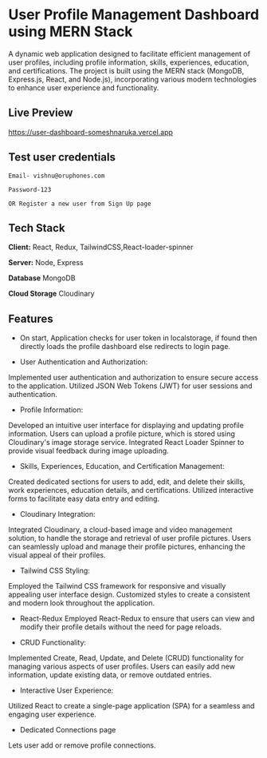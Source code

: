 
# User Profile Management Dashboard using MERN Stack
A dynamic web application designed to facilitate efficient management of user profiles, including profile information, skills, experiences, education, and certifications. The project is built using the MERN stack (MongoDB, Express.js, React, and Node.js), incorporating various modern technologies to enhance user experience and functionality.



## Live Preview

https://user-dashboard-someshnaruka.vercel.app

## Test user credentials



`Email- vishnu@oruphones.com`

`Password-123`

`OR Register a new user from Sign Up page`


## Tech Stack

**Client:** React, Redux, TailwindCSS,React-loader-spinner

**Server:** Node, Express

**Database** MongoDB

**Cloud Storage** Cloudinary


## Features
- On start, Application checks for user token in localstorage, if found then directly loads the profile dashboard else redirects to login page.

- User Authentication and Authorization:

Implemented user authentication and authorization to ensure secure access to the application.
Utilized JSON Web Tokens (JWT) for user sessions and authentication.
- Profile Information:

Developed an intuitive user interface for displaying and updating profile information.
Users can upload a profile picture, which is stored using Cloudinary's image storage service.
Integrated React Loader Spinner to provide visual feedback during image uploading.
- Skills, Experiences, Education, and Certification Management:

Created dedicated sections for users to add, edit, and delete their skills, work experiences, education details, and certifications.
Utilized interactive forms to facilitate easy data entry and editing.
- Cloudinary Integration:

Integrated Cloudinary, a cloud-based image and video management solution, to handle the storage and retrieval of user profile pictures.
Users can seamlessly upload and manage their profile pictures, enhancing the visual appeal of their profiles.
- Tailwind CSS Styling:

Employed the Tailwind CSS framework for responsive and visually appealing user interface design.
Customized styles to create a consistent and modern look throughout the application.

- React-Redux
 Employed React-Redux to ensure that users can view and modify their profile details without the need for page reloads.

- CRUD Functionality:

Implemented Create, Read, Update, and Delete (CRUD) functionality for managing various aspects of user profiles.
Users can easily add new information, update existing data, or remove outdated entries.
- Interactive User Experience:

Utilized React to create a single-page application (SPA) for a seamless and engaging user experience.

- Dedicated Connections page

Lets user add or remove profile connections.  

